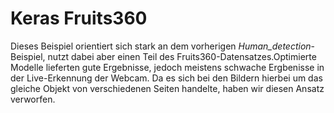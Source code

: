 # Keras Fruits360

Dieses Beispiel orientiert sich stark an dem vorherigen *Human_detection*-Beispiel, nutzt dabei aber einen Teil des Fruits360-Datensatzes.Optimierte Modelle lieferten gute Ergebnisse, jedoch meistens schwache Ergbenisse in der Live-Erkennung der Webcam. Da es sich bei den Bildern hierbei um das gleiche Objekt von verschiedenen Seiten handelte, haben wir diesen Ansatz verworfen.
